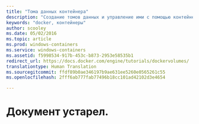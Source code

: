 ```yaml
---
title: "Тома данных контейнера"
description: "Создание томов данных и управление ими с помощью контейнеров Windows."
keywords: "docker, контейнеры"
author: scooley
ms.date: 05/02/2016
ms.topic: article
ms.prod: windows-containers
ms.service: windows-containers
ms.assetid: f5998534-917b-453c-b873-2953e58535b1
redirect_url: https://docs.docker.com/engine/tutorials/dockervolumes/
translationtype: Human Translation
ms.sourcegitcommit: ffdf89b0ae346197b9ae631ee5260e0565261c55
ms.openlocfilehash: 2fff6ab777fab77496b18cc101ad42102d3e4654

---
```


# Документ устарел.


<!--HONumber=Oct16_HO4-->


